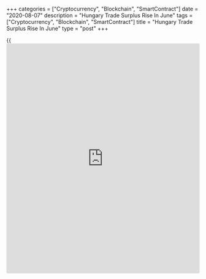 +++
categories = ["Cryptocurrency", "Blockchain", "SmartContract"]
date = "2020-08-07"
description = "Hungary Trade Surplus Rise In June"
tags = ["Cryptocurrency", "Blockchain", "SmartContract"]
title = "Hungary Trade Surplus Rise In June"
type = "post"
+++

{{<iframe id="large-banner" src="https://www.bounty.group/#slide=12.0" width="100%" height="600" scrolling="no" style="border: 0px solid rgb(216, 221, 230); border-radius: 3px;">}}

Hungary's trade surplus increased in June, amid a fall in both exports
and imports, data from the Hungarian Central Statistical Office showed
on Friday.

The trade surplus increased to EUR 697 million in June from EUR 496
million in the same month last year.

A moderate decline was observed in both directions of euro-denominated
external trade in goods than in April-May as the direct negative impacts
of [coronavirus][1] pandemic eased, the agency said.

Exports fell 3.1 percent year-on-year in June, following a 28.6 percent
decrease in May.

Imports decreased 5.7 percent annually in June, following a 24.5 percent
fall in the preceding month.

For comments and feedback [contact](https://www.playgroundfx.com/contact/): editorial@rtt[news](https://www.letsplayfx.com/blog/forex-news-website/).com

[Economic News][2]

 **What parts of the world are seeing the best (and worst) economic
performances lately? Click[here][3] to check out our [Econ Scorecard][3]
and find out! See up-to-the-moment [ranking](https://www.playgroundfx.com/blog/crypto-exchange-ranking/)s for the best and worst
performers in [GDP][4], [unemployment rate][5], [inflation][3] and much
more.**

   1. www.rtt[news](https://www.letsplayfx.com/blog/forex-news-website/).com/list/coronavirus.aspx
   2. www.rtt[news](https://www.letsplayfx.com/blog/forex-news-website/).com/Content/EconomicNews.aspx
   3. www.rtt[news](https://www.letsplayfx.com/blog/forex-news-website/).com/economic-scorecard/world-rank/CPI/highest-performance.aspx
   4. www.rtt[news](https://www.letsplayfx.com/blog/forex-news-website/).com/economic-scorecard/world-rank/GDP/highest-performance.aspx
   5. www.rtt[news](https://www.letsplayfx.com/blog/forex-news-website/).com/economic-scorecard/world-rank/unemployment-rate/lowest-performance.aspx